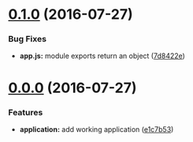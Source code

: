 <a name="0.1.0"></a>
# [0.1.0](https://github.com/tlimpanont/git-flow/compare/0.0.0...v0.1.0) (2016-07-27)


### Bug Fixes

* **app.js:** module exports return an object ([7d8422e](https://github.com/tlimpanont/git-flow/commit/7d8422e))



<a name="0.0.0"></a>
# [0.0.0](https://github.com/tlimpanont/git-flow/compare/e1c7b53...0.0.0) (2016-07-27)


### Features

* **application:** add working application ([e1c7b53](https://github.com/tlimpanont/git-flow/commit/e1c7b53))



